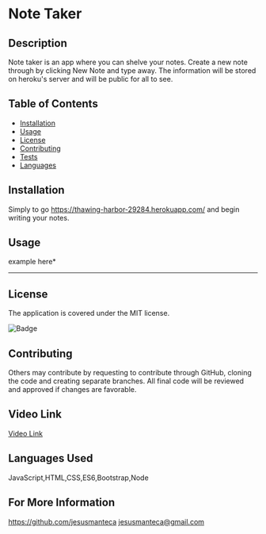 # Note Taker

## Description 

Note taker is an app where you can shelve your notes. Create a new note through by clicking New Note and type away. The information will be stored on heroku's server and will be public for all to see. 

## Table of Contents

* [Installation](#installation)
* [Usage](#usage)
* [License](#License) 
* [Contributing](#Contributing)
* [Tests](#Tests) 
* [Languages](#Languages) 

## Installation

Simply to go https://thawing-harbor-29284.herokuapp.com/ and begin writing your notes.

## Usage 

example here*

---
## License

  The application is covered under the MIT license.

  ![Badge](https://img.shields.io/badge/License-MIT-blueviolet)

## Contributing

Others may contribute by requesting to contribute through GitHub, cloning the code and creating separate branches. All final code will be reviewed and approved if changes are favorable.

## Video Link 

[Video Link](https://youtu.be/1IinRvBrSiU)

## Languages Used

JavaScript,HTML,CSS,ES6,Bootstrap,Node

## For More Information

https://github.com/jesusmanteca
jesusmanteca@gmail.com

